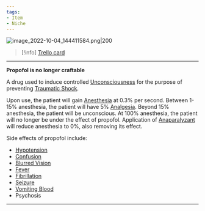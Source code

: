 ```yaml
---
tags:
- Item
- Niche
---
```


![image_2022-10-04_144411584.png\|200](/Items/Propofol%20-%20Attachments/6718845db30472d958dd7d8a.png)

> [!info] [Trello card](https://trello.com/c/qyGRJKSr/141-propofol)

---

**Propofol is no longer craftable**

A drug used to induce controlled [Unconsciousness](../Head_Brain/Unconsciousness.md)  for the purpose of preventing [Traumatic Shock](../Surgery/Traumatic%20Shock.md).

Upon use, the patient will gain [Anesthesia](../Torso/Anesthesia.md) at 0.3% per second. Between 1-15% anesthesia, the patient will have 5% [Analgesia](../Torso/Analgesia.md). Beyond 15% anesthesia, the patient will be unconscious. At 100% anesthesia, the patient will no longer be under the effect of propofol. Application of [Anaparalyzant](Anaparalyzant.md) will reduce anesthesia to 0%, also removing its effect.

Side effects of propofol include:

- [Hypotension](../Blood/Hypotension.md)
- [Confusion](../Symptoms/Confusion%201.md)
- [Blurred Vision](../Symptoms/Blurred%20Vision.md)
- [Fever](../Symptoms/Fever.md)
- [Fibrillation](../Heart/Fibrillation.md)
- [Seizure](../Head_Brain/Seizure.md)
- [Vomiting Blood](../Symptoms/Vomiting%20Blood.md)
- Psychosis

---

